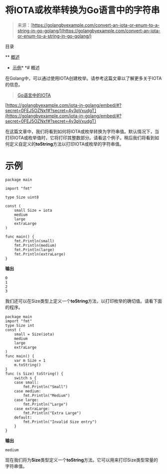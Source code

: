 <!--yml

分类：未分类

日期：2024-10-13 06:52:30

-->

# 将IOTA或枚举转换为Go语言中的字符串

> 来源：[https://golangbyexample.com/convert-an-iota-or-enum-to-a-string-in-go-golang/](https://golangbyexample.com/convert-an-iota-or-enum-to-a-string-in-go-golang/)

目录

**   [概述](#Overview "Overview")

+   [示例](#Example "Example")*  *# 概述

在Golang中，可以通过使用IOTA创建枚举。请参考这篇文章以了解更多关于IOTA的信息。

> [Go语言中的IOTA](https://golangbyexample.com/iota-in-golang/)

[https://golangbyexample.com/iota-in-golang/embed/#?secret=0FEJ5OZNxf#?secret=4y3pVxudgT](https://golangbyexample.com/iota-in-golang/embed/#?secret=0FEJ5OZNxf#?secret=4y3pVxudgT)

在这篇文章中，我们将看到如何将IOTA或枚举转换为字符串值。默认情况下，当打印IOTA或枚举值时，它将打印其整数部分。请看这个例子。稍后我们将看到如何定义自定义的**toString**方法以打印IOTA或枚举的字符串值。

# 示例

```
package main

import "fmt"

type Size uint8

const (
	small Size = iota
	medium
	large
	extraLarge
)

func main() {
	fmt.Println(small)
	fmt.Println(medium)
	fmt.Println(large)
	fmt.Println(extraLarge)
}
```

**输出**

```
0
1
2
3
```

我们还可以在Size类型上定义一个**toString**方法，以打印枚举的确切值。请看下面的程序。

```
package main
import "fmt"
type Size int
const (
    small = Size(iota)
    medium
    large
    extraLarge
)
func main() {
    var m Size = 1
    m.toString()
}
func (s Size) toString() {
    switch s {
    case small:
        fmt.Println("Small")
    case medium:
        fmt.Println("Medium")
    case large:
        fmt.Println("Large")
    case extraLarge:
        fmt.Println("Extra Large")
    default:
        fmt.Println("Invalid Size entry")
    }
}
```

**输出**

```
medium
```

现在我们将为**Size**类型定义一个**toString**方法。它可以用来打印Size类型常量的字符串值。
